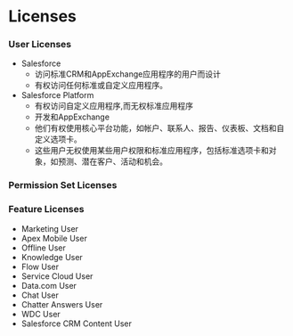 # Licenses

### User Licenses

- Salesforce
  - 访问标准CRM和AppExchange应用程序的用户而设计
  - 有权访问任何标准或自定义应用程序。
- Salesforce Platform
  - 有权访问自定义应用程序,而无权标准应用程序
  - 开发和AppExchange
  - 他们有权使用核心平台功能，如帐户、联系人、报告、仪表板、文档和自定义选项卡。
  - 这些用户无权使用某些用户权限和标准应用程序，包括标准选项卡和对象，如预测、潜在客户、活动和机会。

### Permission Set Licenses

### Feature Licenses

- Marketing User
- Apex Mobile User
- Offline User
- Knowledge User
- Flow User
- Service Cloud User
- Data.com User
- Chat User
- Chatter Answers User
- WDC User
- Salesforce CRM Content User